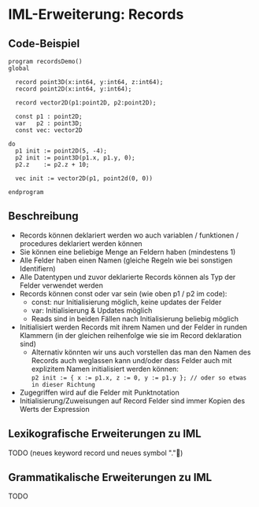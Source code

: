 # IML-Erweiterung: Records

## Code-Beispiel

```
program recordsDemo()
global
 
  record point3D(x:int64, y:int64, z:int64);
  record point2D(x:int64, y:int64);
 
  record vector2D(p1:point2D, p2:point2D);
 
  const p1 : point2D;
  var   p2 : point3D;
  const vec: vector2D
 
do
  p1 init := point2D(5, -4);
  p2 init := point3D(p1.x, p1.y, 0);
  p2.z    := p2.z + 10;
 
  vec init := vector2D(p1, point2d(0, 0))
 
endprogram
```

## Beschreibung

- Records können deklariert werden wo auch variablen / funktionen / procedures deklariert werden können
- Sie können eine beliebige Menge an Feldern haben (mindestens 1)
- Alle Felder haben einen Namen (gleiche Regeln wie bei sonstigen Identifiern)
- Alle Datentypen und zuvor deklarierte Records können als Typ der Felder verwendet werden
- Records können const oder var sein (wie oben p1 / p2 im code):
    - const: nur Initialisierung möglich, keine updates der Felder
    - var: Initialisierung & Updates möglich
    - Reads sind in beiden Fällen nach Initialisierung beliebig möglich
- Initialisiert werden Records mit ihrem Namen und der Felder in runden Klammern (in der gleichen reihenfolge wie sie im Record deklaration sind)
    - Alternativ könnten wir uns auch vorstellen das man den Namen des Records auch weglassen kann und/oder dass Felder auch mit explizitem Namen initialisiert werden können:  
    `p2 init := { x := p1.x, z := 0, y := p1.y }; // oder so etwas in dieser Richtung `
- Zugegriffen wird auf die Felder mit Punktnotation
- Initialisierung/Zuweisungen auf Record Felder sind immer Kopien des Werts der Expression

## Lexikografische Erweiterungen zu IML

TODO (neues keyword record und neues symbol "."🤔)

## Grammatikalische Erweiterungen zu IML

TODO
